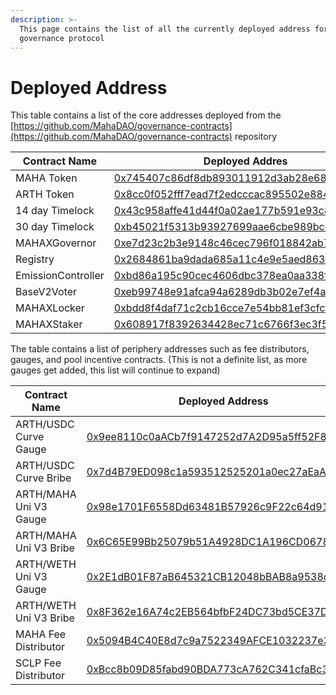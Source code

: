 ```yaml
---
description: >-
  This page contains the list of all the currently deployed address for the
  governance protocol
---
```


# Deployed Address

This table contains a list of the core addresses deployed from the [https://github.com/MahaDAO/governance-contracts](https://github.com/MahaDAO/governance-contracts) repository

| Contract Name      | Deployed Addres                                                                                                       |
| ------------------ | --------------------------------------------------------------------------------------------------------------------- |
| MAHA Token         | [0x745407c86df8db893011912d3ab28e68b62e49b0](https://etherscan.io/token/0x745407c86df8db893011912d3ab28e68b62e49b0)   |
| ARTH Token         | [0x8cc0f052fff7ead7f2edcccac895502e884a8a71](https://etherscan.io/token/0x8cc0f052fff7ead7f2edcccac895502e884a8a71)   |
| 14 day Timelock    | [0x43c958affe41d44f0a02ae177b591e93c86adbea](https://etherscan.io/address/0x43c958affe41d44f0a02ae177b591e93c86adbea) |
| 30 day Timelock    | [0xb45021f5313b93927699aae6cbe989bccf6b5900](https://etherscan.io/address/0xb45021f5313b93927699aae6cbe989bccf6b5900) |
| MAHAXGovernor      | [0xe7d23c2b3e9148c46cec796f018842ab72d5867f](https://etherscan.io/address/0xe7d23c2b3e9148c46cec796f018842ab72d5867f) |
| Registry           | [0x2684861ba9dada685a11c4e9e5aed8630f08afe0](https://etherscan.io/address/0x2684861ba9dada685a11c4e9e5aed8630f08afe0) |
| EmissionController | [0xbd86a195c90cec4606dbc378ea0aa338f674a704](https://etherscan.io/address/0xbd86a195c90cec4606dbc378ea0aa338f674a704) |
| BaseV2Voter        | [0xeb99748e91afca94a6289db3b02e7ef4a8f0a22d](https://etherscan.io/address/0xeb99748e91afca94a6289db3b02e7ef4a8f0a22d) |
| MAHAXLocker        | [0xbdd8f4daf71c2cb16cce7e54bb81ef3cfcf5aacb](https://etherscan.io/address/0xbdd8f4daf71c2cb16cce7e54bb81ef3cfcf5aacb) |
| MAHAXStaker        | [0x608917f8392634428ec71c6766f3ec3f5cc8f421](https://etherscan.io/address/0x608917f8392634428ec71c6766f3ec3f5cc8f421) |

The table contains a list of periphery addresses such as fee distributors, gauges, and pool incentive contracts. (This is not a definite list, as more gauges get added, this list will continue to expand)

| Contract Name          | Deployed Address                                                                                                      |
| ---------------------- | --------------------------------------------------------------------------------------------------------------------- |
| ARTH/USDC Curve Gauge  | [0x9ee8110c0aACb7f9147252d7A2D95a5ff52F8496](https://etherscan.io/address/0x9ee8110c0aACb7f9147252d7A2D95a5ff52F8496) |
| ARTH/USDC Curve Bribe  | [0x7d4B79ED098c1a593512525201a0ec27aEaA9F9B](https://etherscan.io/address/0x7d4b79ed098c1a593512525201a0ec27aeaa9f9b) |
| ARTH/MAHA Uni V3 Gauge | [0x98e1701F6558Dd63481B57926c9F22c64d918C35](https://etherscan.io/address/0x98e1701f6558dd63481b57926c9f22c64d918c35) |
| ARTH/MAHA Uni V3 Bribe | [0x6C65E99Bb25079b51A4928DC1A196CD067811de4](https://etherscan.io/address/0x6c65e99bb25079b51a4928dc1a196cd067811de4) |
| ARTH/WETH Uni V3 Gauge | [0x2E1dB01F87aB645321CB12048bBAB8a9538c61CC](https://etherscan.io/address/0x2e1db01f87ab645321cb12048bbab8a9538c61cc) |
| ARTH/WETH Uni V3 Bribe | [0x8F362e16A74c2EB564bfbF24DC73bd5CE37D9063](https://etherscan.io/address/0x8f362e16a74c2eb564bfbf24dc73bd5ce37d9063) |
| MAHA Fee Distributor   | [0x5094B4C40E8d7c9a7522349AFCE1032237e35f20](https://etherscan.io/address/0x5094b4c40e8d7c9a7522349afce1032237e35f20) |
| SCLP Fee Distributor   | [0xBcc8b09D85fabd90BDA773cA762C341cfaBc3e2B](https://etherscan.io/address/0xbcc8b09d85fabd90bda773ca762c341cfabc3e2b) |
